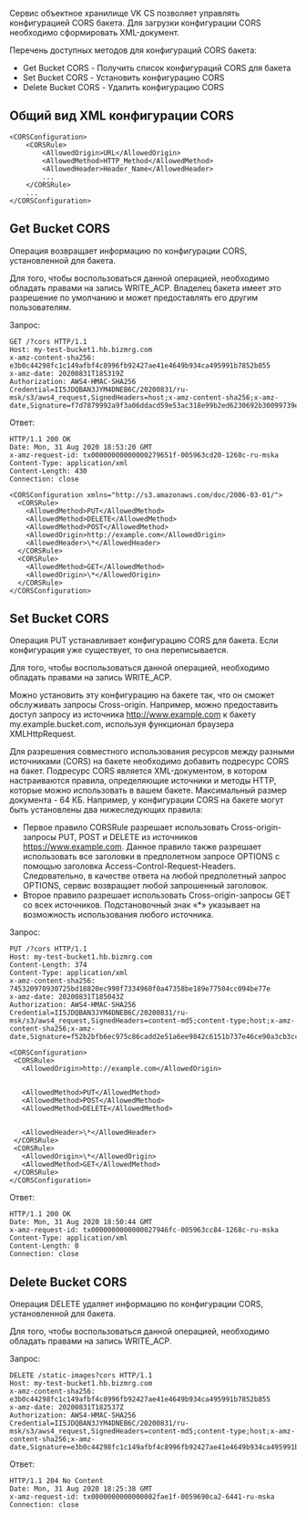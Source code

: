 Сервис объектное хранилище VK CS позволяет управлять конфигурацией CORS бакета. Для загрузки конфигурации CORS необходимо сформировать XML-документ.

Перечень доступных методов для конфигураций CORS бакета:

*   Get Bucket CORS - Получить список конфигураций CORS для бакета
*   Set Bucket CORS - Установить конфигурацию CORS
*   Delete Bucket CORS - Удалить конфигурацию CORS

Общий вид XML конфигурации CORS
-------------------------------

```
<CORSConfiguration>
    <CORSRule>
        <AllowedOrigin>URL</AllowedOrigin>
        <AllowedMethod>HTTP_Method</AllowedMethod>
        <AllowedHeader>Header_Name</AllowedHeader>
        ...
    </CORSRule>
    ...
</CORSConfiguration>
```

Get Bucket CORS
---------------

Операция возвращает информацию по конфигурации CORS, установленной для бакета.

Для того, чтобы воспользоваться данной операцией, необходимо обладать правами на запись WRITE_ACP. Владелец бакета имеет это разрешение по умолчанию и может предоставлять его другим пользователям.

Запрос:

```
GET /?cors HTTP/1.1
Host: my-test-bucket1.hb.bizmrg.com
x-amz-content-sha256: e3b0c44298fc1c149afbf4c8996fb92427ae41e4649b934ca495991b7852b855
x-amz-date: 20200831T185319Z
Authorization: AWS4-HMAC-SHA256 Credential=II5JDQBAN3JYM4DNEB6C/20200831/ru-msk/s3/aws4_request,SignedHeaders=host;x-amz-content-sha256;x-amz-date,Signature=f7d7879992a9f3a06ddacd59e53ac318e99b2ed6230692b30099739e34469a91
```

Ответ:

```
HTTP/1.1 200 OK
Date: Mon, 31 Aug 2020 18:53:20 GMT
x-amz-request-id: tx00000000000000279651f-005963cd20-1268c-ru-mska
Content-Type: application/xml
Content-Length: 430
Connection: close

<CORSConfiguration xmlns="http://s3.amazonaws.com/doc/2006-03-01/">
  <CORSRule>
    <AllowedMethod>PUT</AllowedMethod>
    <AllowedMethod>DELETE</AllowedMethod>
    <AllowedMethod>POST</AllowedMethod>
    <AllowedOrigin>http://example.com</AllowedOrigin>
    <AllowedHeader>\*</AllowedHeader>
  </CORSRule>
  <CORSRule>
    <AllowedMethod>GET</AllowedMethod>
    <AllowedOrigin>\*</AllowedOrigin>
  </CORSRule>
</CORSConfiguration>
```

Set Bucket CORS
---------------

Операция PUT устанавливает конфигурацию CORS для бакета. Если конфигурация уже существует, то она переписывается.

Для того, чтобы воспользоваться данной операцией, необходимо обладать правами на запись WRITE_ACP.

Можно установить эту конфигурацию на бакете так, что он сможет обслуживать запросы Cross-origin. Например, можно предоставить доступ запросу из источника http://www.example.com к бакету my.example.bucket.com, используя функционал браузера XMLHttpRequest.

Для разрешения совместного использования ресурсов между разными источниками (CORS) на бакете необходимо добавить подресурс CORS на бакет. Подресурс CORS является XML-документом, в котором настраиваются правила, определяющие источники и методы HTTP, которые можно использовать в вашем бакете. Максимальный размер документа - 64 КБ. Например, у конфигурации CORS на бакете могут быть установлены два нижеследующих правила:

*   Первое правило CORSRule разрешает использовать Cross-origin-запросы PUT, POST и DELETE из источников https://www.example.com. Данное правило также разрешает использовать все заголовки в предполетном запросе OPTIONS с помощью заголовка Access-Control-Request-Headers. Следовательно, в качестве ответа на любой предполетный запрос OPTIONS, сервис возвращает любой запрошенный заголовок.
*   Второе правило разрешает использовать Cross-origin-запросы GET со всех источников. Подстановочный знак «\*» указывает на возможность использования любого источника.

Запрос:

```
PUT /?cors HTTP/1.1
Host: my-test-bucket1.hb.bizmrg.com
Content-Length: 374
Content-Type: application/xml
x-amz-content-sha256: 745320970930725bd18820ec990f7334960f0a47358be189e77504cc094be77e
x-amz-date: 20200831T185043Z
Authorization: AWS4-HMAC-SHA256 Credential=II5JDQBAN3JYM4DNEB6C/20200831/ru-msk/s3/aws4_request,SignedHeaders=content-md5;content-type;host;x-amz-content-sha256;x-amz-date,Signature=f52b2bfb6ec975c86cadd2e51a6ee9842c6151b737e46ce90a3cb3cc0d0dea97

<CORSConfiguration>
 <CORSRule>
   <AllowedOrigin>http://example.com</AllowedOrigin>


   <AllowedMethod>PUT</AllowedMethod>
   <AllowedMethod>POST</AllowedMethod>
   <AllowedMethod>DELETE</AllowedMethod>


   <AllowedHeader>\*</AllowedHeader>
 </CORSRule>
 <CORSRule>
   <AllowedOrigin>\*</AllowedOrigin>
   <AllowedMethod>GET</AllowedMethod>
 </CORSRule>
</CORSConfiguration>
```

Ответ:

```
HTTP/1.1 200 OK
Date: Mon, 31 Aug 2020 18:50:44 GMT
x-amz-request-id: tx0000000000000027946fc-005963cc84-1268c-ru-mska
Content-Type: application/xml
Content-Length: 0
Connection: close
```

Delete Bucket CORS
------------------

Операция DELETE удаляет информацию по конфигурации CORS, установленной для бакета.

Для того, чтобы воспользоваться данной операцией, необходимо обладать правами на запись WRITE_ACP.

Запрос:

```
DELETE /static-images?cors HTTP/1.1
Host: my-test-bucket1.hb.bizmrg.com
x-amz-content-sha256: e3b0c44298fc1c149afbf4c8996fb92427ae41e4649b934ca495991b7852b855
x-amz-date: 20200831T182537Z
Authorization: AWS4-HMAC-SHA256 Credential=II5JDQBAN3JYM4DNEB6C/20200831/ru-msk/s3/aws4_request,SignedHeaders=content-md5;content-type;host;x-amz-content-sha256;x-amz-date,Signature=e3b0c44298fc1c149afbf4c8996fb92427ae41e4649b934ca495991b7852b855
```

Ответ:

```
HTTP/1.1 204 No Content
Date: Mon, 31 Aug 2020 18:25:38 GMT
x-amz-request-id: tx0000000000000002fae1f-0059690ca2-6441-ru-mska
Connection: close
```